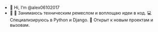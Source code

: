 - 👋 Hi, I’m @alex06102017
- 👀 🔧 Занимаюсь техническим ремеслом и воплощаю идеи в код. 💻 Специализируюсь в Python и Django. 🐍 Открыт к новым проектам и вызовам. 

<!---
alex06102017/alex06102017 is a ✨ special ✨ repository because its `README.md` (this file) appears on your GitHub profile.
You can click the Preview link to take a look at your changes.
--->
